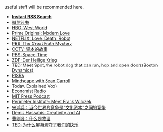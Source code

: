 useful stuff will be recommended here. 

- **[Instant RSS Search](http://ctrlq.org/rss/#info)** 
-  [微信读书](https://weread.qq.com/)
- [HBO: West World](https://ddrk.me/westworld/2/) 
- [Prime Original: Modern Love](https://www.zxzj.me/video/2456-1-1.html)
- [NETFLIX: Love, Death, Robot](https://www.zxzj.me/video/1974-1-1.html)
- [PBS: The Great Math Mystery](https://www.bilibili.com/video/BV1vs411d73j)
- [CCTV: 资本的故事](https://www.bilibili.com/video/BV1mW411J7ED)
- [PBS: Space-Time](https://www.bilibili.com/video/BV1nt41167AB)
- [ZDF: Der Heilige Krieg](http://open.163.com/newview/movie/free?pid=MBUDLJE84&mid=MBUDQ93AM) 
- [TED: Meet Spot, the robot dog that can run, hop and open doors(Boston Dynamics)](https://www.ted.com/talks/marc_raibert_meet_spot_the_robot_dog_that_can_run_hop_and_open_doors)
- [PISRA](http://pirsa.org/)
- [Mindscape with Sean Carroll](https://podbay.fm/podcast/1406534739)
- [Today, Explained(Vox)](https://podbay.fm/podcast/1346207297)
- [Economist Radio](https://podbay.fm/podcast/151230264)
- [MIT Press Podcast](https://podbay.fm/podcast/1439938902) 
-  [Perimeter Institute: Meet Frank Wilczek](http://pirsa.org/displayFlash.php?id=09100205)    
-  [宋鸿兵：当今世界的竞争是“文化资本”之间的竞争](https://mp.weixin.qq.com/s?__biz=MzI2MDE2OTkwMg==&mid=2650518041&idx=1&sn=5957fe64ccf7701ba86992923751d163&chksm=f262dbd8c51552cebf0bcc5ff670c8ad72943abd41d7ba620aab507b62cb7cb6db90a67d9f78&scene=126&sessionid=1587873114&key=6b57fd689c726bc5797916a1b525c100226ebc2fd5e94b4ae9a9f46249713d47370f7b2b5f16edfe3223c28c5bb501d8686d349d4c8958c6366bbafb6e1bcf0191914b6fc7c53048ce08d5bada070487&ascene=1&uin=OTY1MTg0MTY0&devicetype=Windows+7+x64&version=62090070&lang=zh_CN&exportkey=AU8omMYw%2F7NpR%2Fi1uXtxTcA%3D&pass_ticket=3VjDwPoYxm9E46Wt78DPcTEMb1s01QC3a22xA0SBsVgmREIoNEwk2Po%2FTPRfAb1g)
-  [Demis Hassabis: Creativity and AI](https://www.bilibili.com/video/BV1Mt411v7ah?from=search&seid=17684095791185446669)
-  [曹则贤：什么是物理](https://www.xuexi.cn/lgpage/detail/index.html?id=6923317913165558311)
-   [TED: 为什么屏幕剥夺了我们的快乐](https://open.163.com/newview/movie/free?pid=MDTFLSHM8&mid=MDTFMDGS0#share-mob) 

